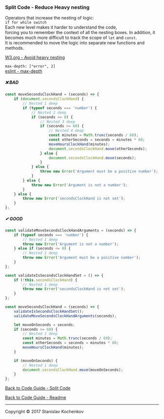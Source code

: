 ### Split Code - Reduce Heavy nesting

Operators that increase the nesting of logic:  
`if for while switch`  
Each new level makes it harder to understand the code,  
forcing you to remember the context of all the nesting boxes.
In addition, it becomes much more difficult to track the scope of `let` and `const`.  
It is recommended to move the logic into separate new functions and methods.

[W3.org - Avoid heavy nesting](https://www.w3.org/wiki/JavaScript_best_practices#Avoid_heavy_nesting)

`max-depth: ["error", 2]`  
[eslint - max-depth](https://eslint.org/docs/latest/rules/max-depth)

##### ❌ BAD

```javascript
const moveSecondsСlockHand = (seconds) => {
    if (document.secondsСlockHand) {
        // Nested 1 deep
        if (typeof seconds === 'number') {
            // Nested 2 deep
            if (seconds <= 0) {
                // Nested 3 deep
                if (seconds >= 60) {
                    // Nested 4 deep
                    const minutes = Math.trunc(seconds / 60);
                    const otherSeconds = seconds = minutes * 60;
                    moveHoursСlockHand(minutes);
                    document.secondsСlockHand.move(otherSeconds);
                } else {
                    document.secondsСlockHand.move(seconds);
                }
            } else {
                throw new Error('Argument must be a positive number');
            }
        } else {
            throw new Error('Argument is not a number');
        }
    } else {
        throw new Error('secondsСlockHand is not set');
    }
};
```

##### ✔ GOOD

```javascript
const validateMoveSecondsСlockHandArguments = (seconds) => {
    if (typeof seconds === 'number') {
        // Nested 1 deep
        throw new Error('Argument is not a number');
    } else if (seconds <= 0) {
        // Nested 1 deep
        throw new Error('Argument must be a positive number');
    }
};

const validateIsSecondsСlockHandSet = () => {
    if (!this.secondsСlockHand) {
        // Nested 1 deep
        throw new Error('secondsСlockHand is not set');
    }
};

const moveSecondsСlockHand = (seconds) => {
    validateIsSecondsСlockHandSet();
    validateMoveSecondsСlockHandArguments(seconds);

    let moveOnSeconds = seconds;
    if (seconds >= 60) {
        // Nested 1 deep
        const minutes = Math.trunc(seconds / 60);
        const otherSeconds = seconds = minutes * 60;
        moveHoursСlockHand(minutes);
    }

    if (moveOnSeconds) {
        // Nested 1 deep
        document.secondsСlockHand.move(moveOnSeconds);
    }
};
```

[Back to Code Guide - Split Code](https://github.com/UserBug/codeGuide/tree/v2/docs/splitCode/index.md)

[Back to Code Guide - Readme](https://github.com/UserBug/codeGuide/tree/v2)

---
Copyright © 2017 Stanislav Kochenkov 
